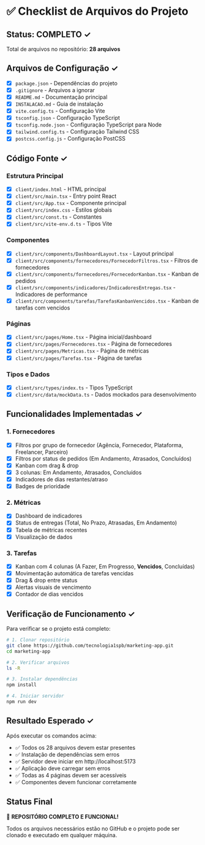 # ✅ Checklist de Arquivos do Projeto

## Status: COMPLETO ✓

Total de arquivos no repositório: **28 arquivos**

## Arquivos de Configuração ✓

- [x] `package.json` - Dependências do projeto
- [x] `.gitignore` - Arquivos a ignorar
- [x] `README.md` - Documentação principal
- [x] `INSTALACAO.md` - Guia de instalação
- [x] `vite.config.ts` - Configuração Vite
- [x] `tsconfig.json` - Configuração TypeScript
- [x] `tsconfig.node.json` - Configuração TypeScript para Node
- [x] `tailwind.config.ts` - Configuração Tailwind CSS
- [x] `postcss.config.js` - Configuração PostCSS

## Código Fonte ✓

### Estrutura Principal
- [x] `client/index.html` - HTML principal
- [x] `client/src/main.tsx` - Entry point React
- [x] `client/src/App.tsx` - Componente principal
- [x] `client/src/index.css` - Estilos globais
- [x] `client/src/const.ts` - Constantes
- [x] `client/src/vite-env.d.ts` - Tipos Vite

### Componentes
- [x] `client/src/components/DashboardLayout.tsx` - Layout principal
- [x] `client/src/components/fornecedores/FornecedorFiltros.tsx` - Filtros de fornecedores
- [x] `client/src/components/fornecedores/FornecedorKanban.tsx` - Kanban de pedidos
- [x] `client/src/components/indicadores/IndicadoresEntregas.tsx` - Indicadores de performance
- [x] `client/src/components/tarefas/TarefasKanbanVencidos.tsx` - Kanban de tarefas com vencidos

### Páginas
- [x] `client/src/pages/Home.tsx` - Página inicial/dashboard
- [x] `client/src/pages/Fornecedores.tsx` - Página de fornecedores
- [x] `client/src/pages/Metricas.tsx` - Página de métricas
- [x] `client/src/pages/Tarefas.tsx` - Página de tarefas

### Tipos e Dados
- [x] `client/src/types/index.ts` - Tipos TypeScript
- [x] `client/src/data/mockData.ts` - Dados mockados para desenvolvimento

## Funcionalidades Implementadas ✓

### 1. Fornecedores
- [x] Filtros por grupo de fornecedor (Agência, Fornecedor, Plataforma, Freelancer, Parceiro)
- [x] Filtros por status de pedidos (Em Andamento, Atrasados, Concluídos)
- [x] Kanban com drag & drop
- [x] 3 colunas: Em Andamento, Atrasados, Concluídos
- [x] Indicadores de dias restantes/atraso
- [x] Badges de prioridade

### 2. Métricas
- [x] Dashboard de indicadores
- [x] Status de entregas (Total, No Prazo, Atrasadas, Em Andamento)
- [x] Tabela de métricas recentes
- [x] Visualização de dados

### 3. Tarefas
- [x] Kanban com 4 colunas (A Fazer, Em Progresso, **Vencidos**, Concluídas)
- [x] Movimentação automática de tarefas vencidas
- [x] Drag & drop entre status
- [x] Alertas visuais de vencimento
- [x] Contador de dias vencidos

## Verificação de Funcionamento ✓

Para verificar se o projeto está completo:

```bash
# 1. Clonar repositório
git clone https://github.com/tecnologia1spb/marketing-app.git
cd marketing-app

# 2. Verificar arquivos
ls -R

# 3. Instalar dependências
npm install

# 4. Iniciar servidor
npm run dev
```

## Resultado Esperado ✓

Após executar os comandos acima:
- ✅ Todos os 28 arquivos devem estar presentes
- ✅ Instalação de dependências sem erros
- ✅ Servidor deve iniciar em http://localhost:5173
- ✅ Aplicação deve carregar sem erros
- ✅ Todas as 4 páginas devem ser acessíveis
- ✅ Componentes devem funcionar corretamente

## Status Final

🎉 **REPOSITÓRIO COMPLETO E FUNCIONAL!**

Todos os arquivos necessários estão no GitHub e o projeto pode ser clonado e executado em qualquer máquina.

